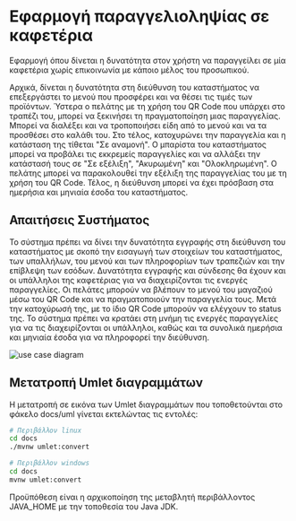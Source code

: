 # Εφαρμογή παραγγελιοληψίας σε καφετέρια

Εφαρμογή όπου δίνεται η δυνατότητα στον χρήστη να παραγγείλει σε μία καφετέρια χωρίς επικοινωνία με κάποιο μέλος του προσωπικού.

Αρχικά, δίνεται η δυνατότητα στη διεύθυνση του καταστήματος να επεξεργάστει το μενού που προσφέρει και να θέσει τις τιμές των προϊόντων.
Ύστερα ο πελάτης με τη χρήση του QR Code που υπάρχει στο τραπέζι του, μπορεί να ξεκινήσει τη πραγματοποίηση μιας παραγγελίας.
Μπορεί να διαλέξει και να τροποποιήσει είδη από το μενού και να τα προσθέσει στο καλάθι του. Στο τέλος, κατοχυρώνει την παραγγελία και η κατάσταση της τίθεται "Σε αναμονή".
Ο μπαρίστα του καταστήματος μπορεί να προβάλει τις εκκρεμείς παραγγελίες και να αλλάξει την κατάστασή τους σε "Σε εξέλιξη", "Ακυρωμένη" και "Ολοκληρωμένη".
Ο πελάτης μπορεί να παρακολουθεί την εξέλιξη της παραγγελίας του με τη χρήση του QR Code.
Τέλος, η διεύθυνση μπορεί να έχει πρόσβαση στα ημερήσια και μηνιαία έσοδα του καταστήματος.

## Απαιτήσεις Συστήματος

Το σύστημα πρέπει να δίνει την δυνατότητα εγγραφής στη διεύθυνση του καταστήματος με σκοπό την εισαγωγή των στοιχείων του καταστήματος, των υπαλλήλων, του μενού και των πληροφορίων των τραπεζιών και την επίβλεψη των εσόδων. Δυνατότητα εγγραφής και σύνδεσης θα έχουν και οι υπάλληλοι της καφετέριας για να διαχειρίζονται τις ενεργές παραγγελίες. Οι πελάτες μπορούν να βλέπουν το μενού του μαγαζιού μέσω του QR Code και να πραγματοποιούν την παραγγελία τους. Μετά την κατοχύρωσή της, με το ίδιο QR Code μπορούν να ελέγχουν το status της.
Το σύστημα πρέπει να κρατάει στη μνήμη τις ενεργές παραγγελίες για να τις διαχειρίζονται οι υπάλληλοι, καθώς και τα συνολικά ημερήσια και μηνιαία έσοδα για να πληροφορεί την διεύθυνση.

![use case diagram](\team02\docs\markdown\uml\requirements\use-case-diagram.png)

## Μετατροπή Umlet διαγραμμάτων

Η μετατροπή σε εικόνα των Umlet διαγραμμάτων που τοποθετούνται στο φάκελο docs/uml γίνεται εκτελώντας τις εντολές:


```bash
# Περιβάλλον linux
cd docs
./mvnw umlet:convert
```

```bash
# Περιβάλλον windows
cd docs
mvnw umlet:convert
```

Προϋπόθεση είναι η αρχικοποίηση της μεταβλητή περιβάλλοντος JAVA_HOME με την τοποθεσία του Java JDK.
